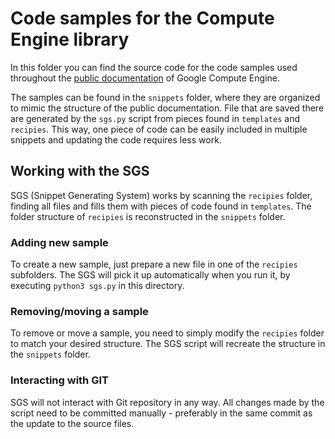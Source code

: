 # Code samples for the Compute Engine library

In this folder you can find the source code for the code samples used throughout the 
[public documentation](https://cloud.google.com/compute/docs/) of Google Compute Engine.

The samples can be found in the `snippets` folder, where they are organized to mimic the
structure of the public documentation. File that are saved there are generated by the `sgs.py`
script from pieces found in `templates` and `recipies`. This way, one piece of code can be easily
included in multiple snippets and updating the code requires less work.

## Working with the SGS

SGS (Snippet Generating System) works by scanning the `recipies` folder, finding all files
and fills them with pieces of code found in `templates`. The folder structure of `recipies` is reconstructed in
the `snippets` folder.

### Adding new sample

To create a new sample, just prepare a new file in one of the `recipies` subfolders. The SGS will pick it up 
automatically when you run it, by executing `python3 sgs.py` in this directory.

### Removing/moving a sample

To remove or move a sample, you need to simply modify the `recipies` folder to match your desired structure. The SGS
script will recreate the structure in the `snippets` folder.

### Interacting with GIT

SGS will not interact with Git repository in any way. All changes made by the script need to be committed manually - 
preferably in the same commit as the update to the source files.



